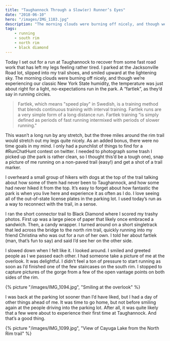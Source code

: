 ```yaml
---
title: "Taughannock Through a Slow(er) Runner’s Eyes"
date: "2018-06-10"
hero: "/images/IMG_1103.jpg"
description: "The morning clouds were burning off nicely, and though we’re experiencing our classic New York State humidity, the temperature was just about right for a light, no-expectations run in the park. A “fartlek”, as they’d say in running circles."
tags:
    - running
    - south rim
    - north rim
    - black diamond
---
```


Today I set out for a run at Taughannock to recover from some fast road work that has left my legs feeling rather tired. I parked at the Jacksonville Road lot, slipped into my trail shoes, and smiled upward at the lightening sky. The morning clouds were burning off nicely, and though we’re experiencing our classic New York State humidity, the temperature was just about right for a light, no-expectations run in the park. A “fartlek”, as they’d say in running circles.

> Fartlek, which means "speed play" in Swedish, is a training method that blends continuous training with interval training. Fartlek runs are a very simple form of a long distance run. Fartlek training “is simply defined as periods of fast running intermixed with periods of slower running."

This wasn’t a long run by any stretch, but the three miles around the rim trail would stretch out my legs quite nicely. As an added bonus, there were no time goals in my mind. I only had a punchlist of things to find for a #RunChatHunt contest on twitter. I needed to photograph some trash I picked up (the park is rather clean, so I thought this’d be a tough one), snap a picture of me running on a non-paved trail (easy!) and get a shot of a trail marker.

I overheard a small group of hikers with dogs at the top of the trail talking about how some of them had never been to Taughannock, and how some had never hiked it from the top. It’s easy to forget about how fantastic the park is when you live here and experience it as often as I do. I love seeing all of the out-of-state license plates in the parking lot. I used today’s run as a way to reconnect with the trail, in a sense.

I ran the short connector trail to Black Diamond where I scored my trashy photos. First up was a large piece of paper that likely once embraced a sandwich. Then, a candy wrapper. I turned around on a short singletrack that led across the bridge to the north rim trail, quickly running into my friend Christina who was out for a run of her own. I told her about fartlek (man, that’s fun to say) and said I’d see her on the other side.

I slowed down when I felt like it. I looked around. I smiled and greeted people as I we passed each other. I had someone take a picture of me at the overlook. It was delightful. I didn’t feel a ton of pressure to start running as soon as I’d finished one of the few staircases on the south rim. I stopped to capture pictures of the gorge from a few of the open vantage points on both sides of the rim.

{% picture "/images/IMG_1094.jpg", "Smiling at the overlook" %}

I was back at the parking lot sooner than I’d have liked, but I had a day of other things ahead of me. It was time to go home, but not before smiling again at the people driving into the parking lot. After all, it was quite likely that a few were about to experience their first time at Taughannock. And that’s a good thing.

{% picture "/images/IMG_1099.jpg", "View of Cayuga Lake from the North Rim trail" %}
